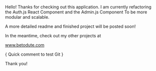 Hello! Thanks for checking out this application.
I am currently refactoring the Auth.js React Component and the Admin.js Component
To be more modular and scalable.

A more detailed readme and finished project will be posted soon!

In the meantime, check out my other projects at

www.betodute.com

{ Quick comment to test Git }

Thank you!
